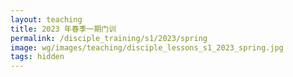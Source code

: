 ```yaml
---
layout: teaching
title: 2023 年春季一期门训
permalink: /disciple_training/s1/2023/spring
image: wg/images/teaching/disciple_lessons_s1_2023_spring.jpg
tags: hidden
---
```


